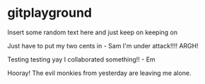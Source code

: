 gitplayground
=============
Insert some random text here and just keep on keeping on

Just have to put my two cents in - Sam
I'm under attack!!!! ARGH!

Testing testing yay I collaborated something!! - Em

Hooray! The evil monkies from yesterday are leaving me alone.
